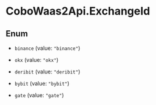 # CoboWaas2Api.ExchangeId

## Enum


* `binance` (value: `"binance"`)

* `okx` (value: `"okx"`)

* `deribit` (value: `"deribit"`)

* `bybit` (value: `"bybit"`)

* `gate` (value: `"gate"`)



